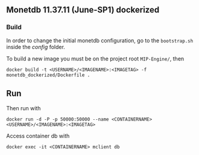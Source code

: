 ## Monetdb 11.37.11 (June-SP1) dockerized

### Build
In order to change the initial monetdb configuration, go to the `bootstrap.sh`
inside the *config* folder.

To build a new image you must be on the project root `MIP-Engine/`, then
```
docker build -t <USERNAME>/<IMAGENAME>:<IMAGETAG> -f monetdb_dockerized/Dockerfile .
```

## Run
Then run with
```
docker run -d -P -p 50000:50000 --name <CONTAINERNAME> <USERNAME>/<IMAGENAME>:<IMAGETAG>
```

Access container db with
```
docker exec -it <CONTAINERNAME> mclient db
```
